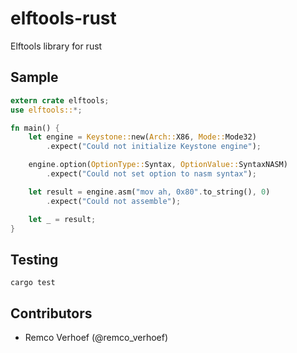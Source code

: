 # elftools-rust
Elftools library for rust

## Sample
```rust
extern crate elftools;
use elftools::*;

fn main() {
    let engine = Keystone::new(Arch::X86, Mode::Mode32)
        .expect("Could not initialize Keystone engine");

    engine.option(OptionType::Syntax, OptionValue::SyntaxNASM)
        .expect("Could not set option to nasm syntax");

    let result = engine.asm("mov ah, 0x80".to_string(), 0)
        .expect("Could not assemble");

    let _ = result;
}
```

## Testing
```
cargo test
```

## Contributors
- Remco Verhoef (@remco_verhoef)
